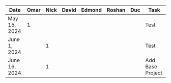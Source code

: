 | Date         | Omar | Nick | David | Edmond | Roshan | Duc | Task |
|--------------| --- |------| ----- | ------ | ------ | --- | ---- |
| May 15, 2024 | 1   |      |       |        |        |     | Test |
| June 1, 2024 |     | 1    |       |        |        |     | Test |
| June 16, 2024|     | 1    |       |        |        |     | Add Base Project |